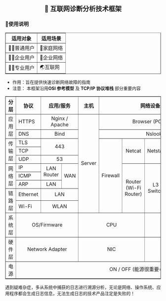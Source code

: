 <h2 align="center">🔎 互联网诊断分析技术框架</h2>

<h3> 🔔使用说明 </h3>

 <table border="1.5">
<tr>
<th>适用对象</th>
<th>适用场景</th>
</tr>
</thead>
<tbody>
<tr>
<td>🙍‍♂️普通用户</td>
<td>🏡家庭网络</td>
</tr>
<tr>
<td>👨‍💼企业用户</td>
<td>🏦企业网络</td>
</tr>
<tr>
<td>👨‍💻专业用户</td>
<td>🌏互联网</td>
</tr>
</table>

 
- 作用：旨在提供快速诊断网络故障的指南
- 注意： 本框架沿用**OSI 参考模型** 及 **TCP/IP 协议堆栈** 部分重要内容  

<table border="1.5">
    <tr>
        <th align="center">分层</th>   <!-- 左对齐 -->
        <th align="center">协议</th> <!-- 居中对其（默认）-->
        <th colspan="2" align="center">应用/服务</th>  <!-- 右对齐-->
        <th colspan="1" align="center">主机</th>  <!-- 右对齐-->
        <th colspan="6" align="center">网络设备及终端网络分析工具</th>  <!-- 右对齐-->
        <th colspan="1" align="center">终端</th>  <!-- 右对齐-->
         </tr>
    <tr>
        <td rowspan="2">应用层</td>
        <td>HTTPS</td>
        <td rowspan="1" colspan="2" align="center">Nginx / Apache</td> 
        <td rowspan="10" colspan="1" align="center">Server</td> 
        <td rowspan="1" colspan="5" align="center">Browser (POST/GET)</td>
        <td rowspan="10" colspan="1" align="center">Wireshark
            (Tcpdump)</td> 
        <td rowspan="10" colspan="1" align="center">PC</td> 
    </tr>
      <tr> 
        <td>DNS</td>
          <td colspan="2" align="center">Bind</td>
          <td rowspan="1" colspan="5" align="center">Nslookup</td> 
        </tr>   
    <tr>
        <td rowspan="3">传输层</td>
        <td colspan="1">TLS</td>
        <td rowspan="2" colspan="2" align="center">443</td>
        <td rowspan="8" align="center">Firewall</td>
        <td rowspan="3" align="center">Netcat</td>
        <td rowspan="3" align="center">Netstat</td>
        <td rowspan="3" align="center">Telnet</td>
        <td rowspan="6" align="center">Nmap</td> 
    </tr>
      <tr>
        <td>TCP</td>     
    </tr>
    <tr>
        <td>UDP</td>
        <td colspan="2" align="center">53</td>
         </tr>
    <tr>
        <td rowspan="3">网络层</td>
        <td>IP</td>
        <td rowspan="2" colspan="1" align="center">LAN Router</td>
        <td rowspan="3" colspan="1" align="center"> WAN</td> 
        <td rowspan="5" align="center">Router
            (Wi-Fi Router)</td>
        <td rowspan="5" align="center">L3 Switch</td>
        <td rowspan="1" align="center">ping</td>
    </tr>
    <tr>
    <td>ICMP</td>
    <td rowspan="1" align="center">tracert</td>
     </tr>
    <tr>
    <td>ARP</td>
    <td rowspan="1" colspan="1" align="center">LAN</td>
    <td rowspan="1" colspan="1" align="center">arp</td>
      </tr>
    <tr>
        <td rowspan="2">链路层</td>
        <td>Ethernet</td>
        <td rowspan="1" colspan="2" align="center">LAN</td>
        <td rowspan="2" align="center">L2 Switch
            (AP)
        </td>
        <td rowspan="2" colspan="1" align="center">Bridge
            (Wireless Bridge)
        </td>
           </tr>
     <tr>
        <td>Wi-Fi</td>
        <td rowspan="1" colspan="2" align="center">WLAN</td>
           </tr>
    <tr>
        <td rowspan="1">系统层</td>
        <td rowspan="1" colspan="3" align="center">OS/Firmware</td>
        <td colspan="3" align="center">CPU</td>
        <td colspan="3" align="center">Mem</td>
        <td colspan="3" align="center">Disk</td>
            </tr>
    <tr>
  <td rowspan="1">硬件层</td>
        <td rowspan="1" colspan="3" align="center">Network Adapter </td>
        <td colspan="3" align="center">NIC </td>
        <td colspan="3" align="center">RJ-45 </td>
        <td colspan="3" align="center">SFP </td>
    </tr>
  <td rowspan="1">电源</td>   
  <td colspan="12" align="center">ON / OFF (能源很重要⭐)</td>
</table>




遇到疑难杂症，多从系统中捕获的日志进行溯源分析，无论是网络、操作系统、应用程序都会生成日志信息，无法生成日志的技术产品注定是失败的！


















